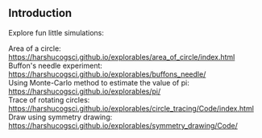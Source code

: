 ## Introduction
Explore fun little simulations:

Area of a circle: https://harshucogsci.github.io/explorables/area_of_circle/index.html  
Buffon's needle experiment: https://harshucogsci.github.io/explorables/buffons_needle/  
Using Monte-Carlo method to estimate the value of pi: https://harshucogsci.github.io/explorables/pi/  
Trace of rotating circles: https://harshucogsci.github.io/explorables/circle_tracing/Code/index.html  
Draw using symmetry drawing: https://harshucogsci.github.io/explorables/symmetry_drawing/Code/
